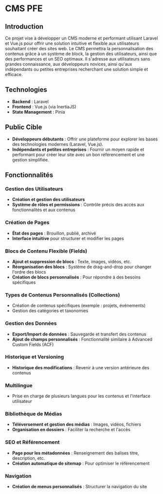 # CMS PFE

## Introduction

Ce projet vise à développer un CMS moderne et performant utilisant Laravel et Vue.js pour offrir une solution intuitive et flexible aux utilisateurs souhaitant créer des sites web. Le CMS permettra la personnalisation des contenus grâce à un système de block, la gestion des utilisateurs, ainsi que des performances et un SEO optimaux. Il s'adresse aux utilisateurs sans grandes connaissance, aux développeurs novices, ainsi qu'aux indépendants ou petites entreprises recherchant une solution simple et efficace.

## Technologies

- **Backend** : Laravel
- **Frontend** : Vue.js (via InertiaJS)
- **State Management** : Pinia

## Public Cible

- **Développeurs débutants** : Offrir une plateforme pour explorer les bases des technologies modernes (Laravel, Vue.js).
- **Indépendants et petites entreprises** : Fournir un moyen rapide et performant pour créer leur site avec un bon référencement et une gestion simplifiée.

## Fonctionnalités

### Gestion des Utilisateurs

- **Création et gestion des utilisateurs**
- **Système de rôles et permissions** : Contrôle précis des accès aux fonctionnalités et aux contenus

### Création de Pages

- **État des pages** : Brouillon, publié, archivé
- **Interface intuitive** pour structurer et modifier les pages

### Blocs de Contenu Flexible (Fields)

- **Ajout et suppression de blocs** : Texte, images, vidéos, etc.
- **Réorganisation des blocs** : Système de drag-and-drop pour changer l'ordre des blocs
- **Création de blocs personnalisés** : Pour répondre à des besoins spécifiques

### Types de Contenus Personnalisés (Collections)

- Création de contenus spécifiques (exemple : projets, événements)
- Gestion des catégories et taxonomies

### Gestion des Données

- **Export/Import de données** : Sauvegarde et transfert des contenus
- **Ajout de champs personnalisés** : Fonctionnalité similaire à Advanced Custom Fields (ACF)

### Historique et Versioning

- **Historique des modifications** : Revenir à une version antérieure des contenus

### Multilingue

- Prise en charge de plusieurs langues pour les contenus et l'interface utilisateur

### Bibliothèque de Médias

- **Téléversement et gestion des médias** : Images, vidéos, fichiers
- **Organisation en dossiers** : Faciliter la recherche et l'accès

### SEO et Référencement

- **Page pour les métadonnées** : Renseignement des balises titre, description, etc.
- **Création automatique de sitemap** : Pour optimiser le référencement

### Navigation

- **Création de menus personnalisés** : Structurer la navigation du site
